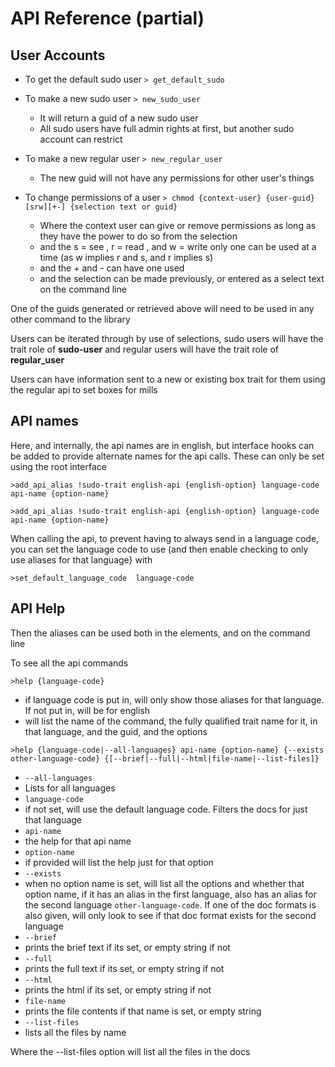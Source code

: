 # API Reference (partial)

## User Accounts

* To get the default sudo user ```> get_default_sudo```

* To make a new sudo user    ```> new_sudo_user ```
  * It will return a guid of a new sudo user
  * All sudo users have full admin rights at first, but another sudo account can restrict  
    
* To make a new regular user  ```> new_regular_user```
  * The new guid will not have any permissions for other user's things
    
* To change permissions of a user ```> chmod {context-user} {user-guid} [srw][+-] {selection text or guid}```
  * Where the context user can give or remove permissions as long as they have the power to do so from the selection
  * and the s = see , r = read , and w = write  only one can be used at a time (as w implies r and s, and r implies s)
  * and the + and - can have one used
  * and the selection can be made previously, or entered as a select text on the command line  
    
One of the guids generated or retrieved above will need to be used in any other command to the library

Users can be iterated through by use of selections, sudo users will have the trait role of **sudo-user** and regular users will have the trait role of **regular_user**

Users can have information sent to a new or existing box trait for them using the regular api to set boxes for mills

## API names

Here, and internally, the api names are in english, but interface hooks can be added to provide alternate names for the api calls. These can only be set using the root interface


```
>add_api_alias !sudo-trait english-api {english-option} language-code api-name {option-name}

>add_api_alias !sudo-trait english-api {english-option} language-code api-name {option-name}
```


When calling the api, to prevent having to always send in a language code, you can set the language code to use (and then enable checking to only use aliases for that language} with


```
>set_default_language_code  language-code
```



## API Help

Then the aliases can be used both in the elements, and on the command line

To see all the api commands


```
>help {language-code}

```



*   if language code is put in, will only show those aliases for that language. If not put in, will be for english
*   will list the name of the command, the fully qualified trait name for it, in that language,  and the guid, and the options


```
>help {language-code|--all-languages} api-name {option-name} {--exists other-language-code} {[--brief|--full|--html|file-name|--list-files]}

```



*   <code>--all-languages</code>
*   Lists for all languages
*   <code>language-code</code>
*   if not set, will use the default language code. Filters the docs for just that language
*   <code>api-name</code>
*   the help for that api name
*   <code>option-name</code>
*   if provided will list the help just for that option
*   <code>--exists</code>
*   when no option name is set, will list all the options and whether that option name, if it has an alias in the first language, also has an alias for the second language <code>other-language-code</code>. If one of the doc formats is also given, will only look to see if that doc format exists for the second language
*   <code>--brief</code>
*   prints the brief text if its set, or empty string if not<code> </code>
*   <code>--full</code>
*   prints the full text if its set, or empty string if not
*   <code>--html</code>
*   prints the html if its set, or empty string if not
*   <code>file-name</code>
*   prints the file contents if that name is set, or empty string
*   <code>--list-files</code>
*   lists all the files by name

Where the --list-files option will list all the files in the docs